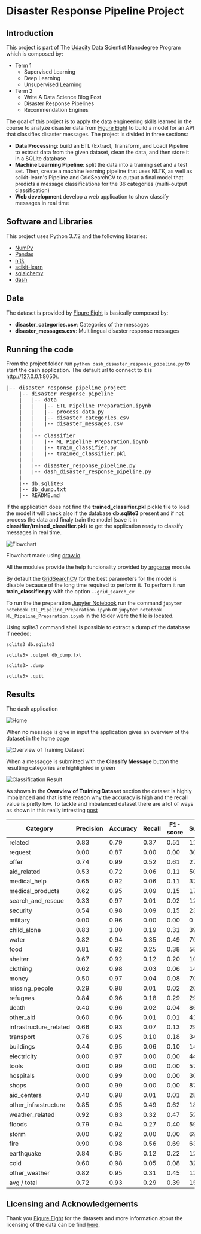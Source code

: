 # Disaster Response Pipeline Project

## Introduction

This project is part of The [Udacity](https://eu.udacity.com/) Data Scientist Nanodegree Program which is composed by:
* Term 1
    * Supervised Learning
    * Deep Learning
    * Unsupervised Learning
* Term 2
    * Write A Data Science Blog Post
    * Disaster Response Pipelines
    * Recommendation Engines

The goal of this project is to apply the data engineering skills learned in the course to analyze disaster data from [Figure Eight](https://www.figure-eight.com/) to build a model for an API that classifies disaster messages. The project is divided in three sections:
* **Data Processing**: build an ETL (Extract, Transform, and Load) Pipeline to extract data from the given dataset, clean the data, and then store it in a SQLite database
* **Machine Learning Pipeline**: split the data into a training set and a test set. Then, create a machine learning pipeline that uses NLTK, as well as scikit-learn's Pipeline and GridSearchCV to output a final model that predicts a message classifications for the 36 categories (multi-output classification)
* **Web development** develop a web application to show classify messages in real time

## Software and Libraries

This project uses Python 3.7.2 and the following libraries:
* [NumPy](http://www.numpy.org/)
* [Pandas](http://pandas.pydata.org)
* [nltk](https://www.nltk.org/)
* [scikit-learn](http://scikit-learn.org/stable/)
* [sqlalchemy](https://www.sqlalchemy.org/)
* [dash](https://plot.ly/dash/)

## Data

The dataset is provided by [Figure Eight](https://www.figure-eight.com/dataset/combined-disaster-response-data/) is basically composed by:
* **disaster_categories.csv**: Categories of the messages
* **disaster_messages.csv**: Multilingual disaster response messages

## Running the code

From the project folder run `python dash_disaster_response_pipeline.py` to start the dash application. The default url to connect to it is http://127.0.0.1:8050/.

<pre>
|-- disaster_response_pipeline_project
    |-- disaster_response_pipeline
    |   |-- data
    |   |   |-- ETL Pipeline Preparation.ipynb
    |   |   |-- process_data.py    
    |   |   |-- disaster_categories.csv 
    |   |   |-- disaster_messages.csv     
    |   |
    |   |-- classifier
    |   |   |-- ML Pipeline Preparation.ipynb
    |   |   |-- train_classifier.py
    |   |   |-- trained_classifier.pkl
    |   |
    |   |-- disaster_response_pipeline.py
    |   |-- dash_disaster_response_pipeline.py
    |
    |-- db.sqlite3
    |-- db_dump.txt
    |-- README.md
</pre>

If the application does not find the **trained_classifier.pkl** pickle file to load the model it will check also if the database **db.sqlite3** present and if not process the data and finaly train the model (save it in **classifier/trained_classifier.pkl**) to get the application ready to classify messages in real time.

![Flowchart](images/flowchart.png)

Flowchart made using [draw.io](https://about.draw.io/)

All the modules provide the help funcionality provided by [argparse](https://docs.python.org/3/library/argparse.html) module.

By default the [GridSearchCV](https://scikit-learn.org/stable/modules/generated/sklearn.model_selection.GridSearchCV.html) for the best parameters for the model is disable because of the long time required to perform it. To perform it run **train_classifier.py** with the option `--grid_search_cv`

To run the the preparation [Jupyter Notebook](http://ipython.org/notebook.html) run the command `jupyter notebook ETL_Pipeline_Preparation.ipynb` or `jupyter notebook ML_Pipeline_Preparation.ipynb` in the folder were the file is located.    

Using sqlite3 command shell is possible to extract a dump of the database if needed:

`sqlite3 db.sqlite3`

`sqlite3> .output db_dump.txt`

`sqlite3> .dump`

`sqlite3> .quit`

## Results

The dash application 

![Home](images/home.JPG)

When no message is give in input the application gives an overview of the dataset in the home page

![Overview of Training Dataset](images/overview_training_dataset.JPG)

When a messagge is submitted with the **Classify Message** button the resulting categories are highlighted in green

![Classification Result](images/classification_result.JPG)

As shown in the **Overview of Training Dataset** section the dataset is highly imbalanced and that is the reason why the accuracy is high and the recall value is pretty low. To tackle and imbalanced dataset there are a lot of ways as shown in this really intresting [post](https://medium.com/james-blogs/handling-imbalanced-data-in-classification-problems-7de598c1059f)

|		 	      Category | Precision | Accuracy | Recall | F1-score | Support |
| --------------------- | --------- | -------- | ------ | -------- | ------- |
|               related |    0.83   |   0.79   |  0.37  |   0.51   |   1123  |
|               request |    0.00   |   0.87   |  0.00  |   0.00   |     30  |
|                 offer |    0.74   |   0.99   |  0.52  |   0.61   |   2711  |
|           aid_related |    0.53   |   0.72   |  0.06  |   0.11   |    504  |
|          medical_help |    0.65   |   0.92   |  0.06  |   0.11   |    326  |
|      medical_products |    0.62   |   0.95   |  0.09  |   0.15   |    171  |
|     search_and_rescue |    0.33   |   0.97   |  0.01  |   0.02   |    120  |
|              security |    0.54   |   0.98   |  0.09  |   0.15   |    232  |
|              military |    0.00   |   0.96   |  0.00  |   0.00   |      0  |
|           child_alone |    0.83   |   1.00   |  0.19  |   0.31   |    398  |
|                 water |    0.82   |   0.94   |  0.35  |   0.49   |    700  |
|                  food |    0.81   |   0.92   |  0.25  |   0.38   |    580  |
|               shelter |    0.67   |   0.92   |  0.12  |   0.20   |    102  |
|              clothing |    0.62   |   0.98   |  0.03  |   0.06   |    148  |
|                 money |    0.50   |   0.97   |  0.04  |   0.08   |     70  |
|        missing_people |    0.29   |   0.98   |  0.01  |   0.02   |    203  |
|              refugees |    0.84   |   0.96   |  0.18  |   0.29   |    291  |
|                 death |    0.40   |   0.96   |  0.02  |   0.04   |    861  |
|             other_aid |    0.60   |   0.86   |  0.01  |   0.01   |    419  |
|infrastructure_related |    0.66   |   0.93   |  0.07  |   0.13   |    292  |
|             transport |    0.76   |   0.95   |  0.10  |   0.18   |    343  |
|             buildings |    0.44   |   0.95   |  0.06  |   0.10   |    140  |
|           electricity |    0.00   |   0.97   |  0.00  |   0.00   |     44  |
|                 tools |    0.00   |   0.99   |  0.00  |   0.00   |     57  |
|             hospitals |    0.00   |   0.99   |  0.00  |   0.00   |     30  |
|                 shops |    0.00   |   0.99   |  0.00  |   0.00   |     87  |
|           aid_centers |    0.40   |   0.98   |  0.01  |   0.01   |    280  |
|  other_infrastructure |    0.85   |   0.95   |  0.49  |   0.62   |   1838  |
|       weather_related |    0.92   |   0.83   |  0.32  |   0.47   |    528  |
|                floods |    0.79   |   0.94   |  0.27  |   0.40   |    595  |
|                 storm |    0.00   |   0.92   |  0.00  |   0.00   |     69  |
|                  fire |    0.90   |   0.98   |  0.56  |   0.69   |    638  |
|            earthquake |    0.84   |   0.95   |  0.12  |   0.22   |    128  |
|                  cold |    0.60   |   0.98   |  0.05  |   0.08   |    328  |
|         other_weather |    0.82   |   0.95   |  0.31  |   0.45   |   1293  |
|           avg / total |    0.72   |   0.93   |  0.29  |   0.39   |  15679  |

## Licensing and Acknowledgements

Thank you [Figure Eight](https://www.figure-eight.com/) for the datasets and more information about the licensing of the data can be find [here](https://www.figure-eight.com/datasets/).
